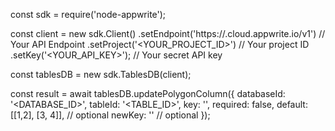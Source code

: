 const sdk = require('node-appwrite');

const client = new sdk.Client()
    .setEndpoint('https://<REGION>.cloud.appwrite.io/v1') // Your API Endpoint
    .setProject('<YOUR_PROJECT_ID>') // Your project ID
    .setKey('<YOUR_API_KEY>'); // Your secret API key

const tablesDB = new sdk.TablesDB(client);

const result = await tablesDB.updatePolygonColumn({
    databaseId: '<DATABASE_ID>',
    tableId: '<TABLE_ID>',
    key: '',
    required: false,
    default: [[1,2], [3, 4]], // optional
    newKey: '' // optional
});
